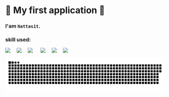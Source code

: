 # 🎯 My first application 🎯
### I'am `Nattasit`.

### skill used:

<img src="https://media.discordapp.net/attachments/951806775756197959/951806802301947924/html.png">&nbsp;&nbsp;&nbsp;&nbsp;
<img src="https://media.discordapp.net/attachments/951806775756197959/951807750386622534/php.png">&nbsp;&nbsp;&nbsp;&nbsp;
<img src="https://media.discordapp.net/attachments/951806775756197959/951807751057731684/css-3.png">&nbsp;&nbsp;&nbsp;&nbsp;&nbsp;
<img src="https://media.discordapp.net/attachments/951806775756197959/951807750860595270/js.png">&nbsp;&nbsp;&nbsp;&nbsp;
<img src="https://media.discordapp.net/attachments/951806775756197959/951807750655082536/c-sharp.png">&nbsp;&nbsp;&nbsp;&nbsp;
<img src="https://media.discordapp.net/attachments/951806775756197959/951807750168539176/api.png">&nbsp;&nbsp;&nbsp;&nbsp;


<div>
  <img src="https://github.com/Pepyn0/Pepyn0/raw/output/github-contribution-grid-snake.svg" alt="snake"></center>
</div>

<!-- ![Snake animation](https://github.com/Pepyn0/Pepyn0/blob/output/github-contribution-grid-snake.svg) -->

